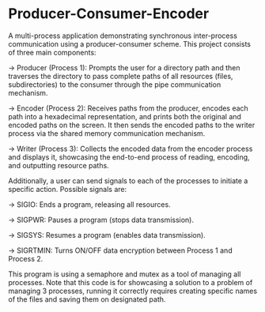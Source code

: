 # Producer-Consumer-Encoder
A multi-process application demonstrating synchronous inter-process communication using a producer-consumer scheme. This project consists of three main components:

-> Producer (Process 1): Prompts the user for a directory path and then traverses the directory to pass complete paths of all resources (files, subdirectories) to the consumer through the pipe communication mechanism.

-> Encoder (Process 2): Receives paths from the producer, encodes each path into a hexadecimal representation, and prints both the original and encoded paths on the screen. It then sends the encoded paths to the writer process via the shared memory communication mechanism.

-> Writer (Process 3): Collects the encoded data from the encoder process and displays it, showcasing the end-to-end process of reading, encoding, and outputting resource paths.

Additionally, a user can send signals to each of the processes to initiate a specific action. Possible signals are:

-> SIGIO: Ends a program, releasing all resources.

-> SIGPWR: Pauses a program (stops data transmission).

-> SIGSYS: Resumes a program (enables data transmission).

-> SIGRTMIN: Turns ON/OFF data encryption between Process 1 and Process 2.
  
This program is using a semaphore and mutex as a tool of managing all processes.
Note that this code is for showcasing a solution to a problem of managing 3 processes, running it correctly requires creating specific names of the files and saving them on designated path.
